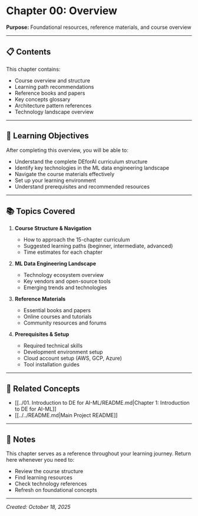 # Chapter 00: Overview

**Purpose:** Foundational resources, reference materials, and course overview

---

## 📋 Contents

This chapter contains:
- Course overview and structure
- Learning path recommendations
- Reference books and papers
- Key concepts glossary
- Architecture pattern references
- Technology landscape overview

---

## 🎯 Learning Objectives

After completing this overview, you will be able to:
- Understand the complete DEforAI curriculum structure
- Identify key technologies in the ML data engineering landscape
- Navigate the course materials effectively
- Set up your learning environment
- Understand prerequisites and recommended resources

---

## 📚 Topics Covered

1. **Course Structure & Navigation**
   - How to approach the 15-chapter curriculum
   - Suggested learning paths (beginner, intermediate, advanced)
   - Time estimates for each chapter

2. **ML Data Engineering Landscape**
   - Technology ecosystem overview
   - Key vendors and open-source tools
   - Emerging trends and technologies

3. **Reference Materials**
   - Essential books and papers
   - Online courses and tutorials
   - Community resources and forums

4. **Prerequisites & Setup**
   - Required technical skills
   - Development environment setup
   - Cloud account setup (AWS, GCP, Azure)
   - Tool installation guides

---

## 🔗 Related Concepts

- [[../01. Introduction to DE for AI-ML/README.md|Chapter 1: Introduction to DE for AI-ML]]
- [[../../README.md|Main Project README]]

---

## 📝 Notes

This chapter serves as a reference throughout your learning journey. Return here whenever you need to:
- Review the course structure
- Find learning resources
- Check technology references
- Refresh on foundational concepts

---

*Created: October 18, 2025*
